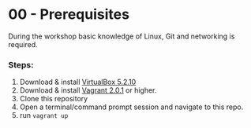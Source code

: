 # 00 - Prerequisites

During the workshop basic knowledge of Linux, Git and networking is required.

### Steps:

1. Download & install [VirtualBox 5.2.10](https://www.virtualbox.org/wiki/Downloads)
1. Download & install [Vagrant 2.0.1](https://www.vagrantup.com/downloads.html) or higher.
1. Clone this repository
1. Open a terminal/command prompt session and navigate to this repo.
1. run `vagrant up`
